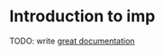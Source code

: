 # Introduction to imp

TODO: write [great documentation](http://jacobian.org/writing/what-to-write/)
